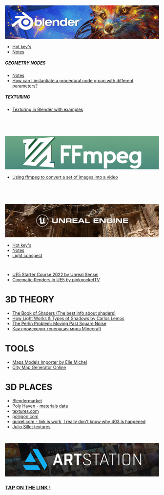 ![](https://github.com/AazQsc/cg-synopsis/blob/main/blender.jpg)
- [Hot key's](https://github.com/AazQsc/cg-synopsis/blob/main/blender/hot-keys)
- [Notes](https://github.com/AazQsc/cg-synopsis/blob/main/blender/triks)
##### GEOMETRY NODES
- [Notes](https://github.com/AazQsc/cg-synopsis/blob/main/blender/nodes/nodes.md)
- [How can I instantiate a procedural node group with different parameters?](https://blender.stackexchange.com/questions/274485/how-can-i-instantiate-a-procedural-node-group-with-different-parameters)
##### TEXTURING
- [Texturing in Blender with examples](https://github.com/AazQsc/cg-synopsis/blob/main/blender/textures/basics-realistic-texturing.md)

<br>
<br>
<br>

![](https://github.com/AazQsc/cg-synopsis/blob/main/FFmpeg.png) 
- [Using ffmpeg to convert a set of images into a video](https://hamelot.io/visualization/using-ffmpeg-to-convert-a-set-of-images-into-a-video/)

<br>
<br>
<br>

![](https://github.com/AazQsc/cg-synopsis/blob/main/unreal.jpg)
- [Hot key's](https://github.com/AazQsc/cg-synopsis/blob/main/unreal5/hot-keys)
- [Notes](https://github.com/AazQsc/cg-synopsis/blob/main/unreal5/notes.md)
- [Light conspect](https://github.com/AazQsc/cg-synopsis/blob/main/unreal5/light)

<br>

- [UE5 Starter Course 2022 by Unreal Sensei](https://youtu.be/k-zMkzmduqI)
- [Cinematic Renders in UE5 by pinkpocketTV](https://youtu.be/GHFq4Dj7sVs)



# 3D THEORY
- [The Book of Shaders (The best info about shaders)](https://thebookofshaders.com/)
- [How Light Works & Types of Shadows by Carlos Lemos](https://80.lv/articles/tutorial-how-light-works-types-of-shadows/)
- [The Perlin Problem: Moving Past Square Noise](https://noiseposti.ng/posts/2022-01-16-The-Perlin-Problem-Moving-Past-Square-Noise.html)
- [Как происходит генерация мира Minecraft](https://habr.com/ru/post/673268/)



# TOOLS
- [Maps Models Importer by Elie Michel](https://github.com/eliemichel/MapsModelsImporter)
- [City Map Generator Online](https://maps.probabletrain.com/#/)



# 3D PLACES
- [Blendermarket](https://blendermarket.com/)
- [Poly Haven - materials data](https://polyhaven.com/)
- [textures.com](https://www.textures.com/)
- [poliigon.com](https://www.poliigon.com/)
- [quixel.com - link is work, I really don't know why 403 is happened](https://quixel.com/megascans/home)
- [Julio Sillet textures](https://juliosillet.gumroad.com/)


<br>

![](https://github.com/AazQsc/cg-synopsis/blob/main/artstation.jpg)
### [TAP ON THE LINK !](https://www.artstation.com/nalegke)
